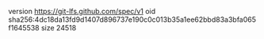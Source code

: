 version https://git-lfs.github.com/spec/v1
oid sha256:4dc18da13fd9d1407d896737e190c0c013b35a1ee62bbd83a3bfa065f1645538
size 24518
